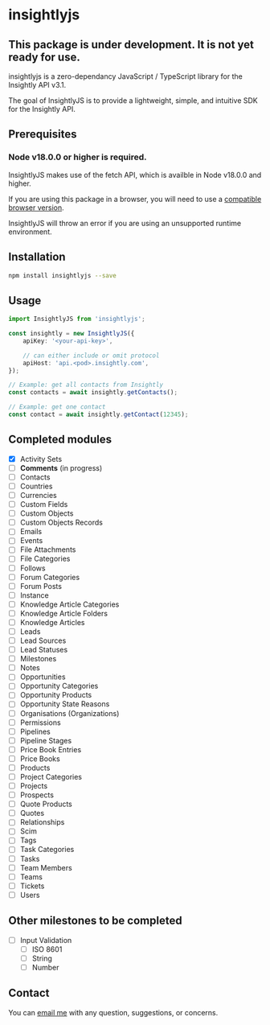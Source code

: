 # insightlyjs

## This package is under development. It is not yet ready for use.

insightlyjs is a zero-dependancy JavaScript / TypeScript library for the Insightly API v3.1.

The goal of InsightlyJS is to provide a lightweight, simple, and intuitive SDK for the Insightly API.

## Prerequisites
### Node v18.0.0 or higher is __required__.
InsightlyJS makes use of the fetch API, which is availble in Node v18.0.0 and higher.

If you are using this package in a browser, you will need to use a [compatible browser version](https://developer.mozilla.org/en-US/docs/Web/API/Fetch_API#browser_compatibility).

InsightlyJS will throw an error if you are using an unsupported runtime environment.

## Installation

```bash
npm install insightlyjs --save
```

## Usage

```typescript
import InsightlyJS from 'insightlyjs';

const insightly = new InsightlyJS({
    apiKey: '<your-api-key>',

    // can either include or omit protocol
    apiHost: 'api.<pod>.insightly.com',
});

// Example: get all contacts from Insightly
const contacts = await insightly.getContacts();

// Example: get one contact
const contact = await insightly.getContact(12345);
```

## Completed modules

-   [x] Activity Sets
-   [ ] **Comments** (in progress)
-   [ ] Contacts
-   [ ] Countries
-   [ ] Currencies
-   [ ] Custom Fields
-   [ ] Custom Objects
-   [ ] Custom Objects Records
-   [ ] Emails
-   [ ] Events
-   [ ] File Attachments
-   [ ] File Categories
-   [ ] Follows
-   [ ] Forum Categories
-   [ ] Forum Posts
-   [ ] Instance
-   [ ] Knowledge Article Categories
-   [ ] Knowledge Article Folders
-   [ ] Knowledge Articles
-   [ ] Leads
-   [ ] Lead Sources
-   [ ] Lead Statuses
-   [ ] Milestones
-   [ ] Notes
-   [ ] Opportunities
-   [ ] Opportunity Categories
-   [ ] Opportunity Products
-   [ ] Opportunity State Reasons
-   [ ] Organisations (Organizations)
-   [ ] Permissions
-   [ ] Pipelines
-   [ ] Pipeline Stages
-   [ ] Price Book Entries
-   [ ] Price Books
-   [ ] Products
-   [ ] Project Categories
-   [ ] Projects
-   [ ] Prospects
-   [ ] Quote Products
-   [ ] Quotes
-   [ ] Relationships
-   [ ] Scim
-   [ ] Tags
-   [ ] Task Categories
-   [ ] Tasks
-   [ ] Team Members
-   [ ] Teams
-   [ ] Tickets
-   [ ] Users

## Other milestones to be completed

-   [ ] Input Validation
    -   [ ] ISO 8601
    -   [ ] String
    -   [ ] Number

## Contact

You can [email me](mailto:jack@jacklabbe.com) with any question, suggestions, or concerns.
